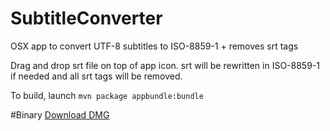 # SubtitleConverter
OSX app to convert UTF-8 subtitles to ISO-8859-1 + removes srt tags

Drag and drop srt file on top of app icon.
srt will be rewritten in ISO-8859-1 if needed and all srt tags will be removed.

To build, launch <code>mvn package appbundle:bundle</code>

#Binary
[Download DMG](https://github.com/erugeri/SubtitleConverter/raw/master/SubtitleConverter.dmg)
